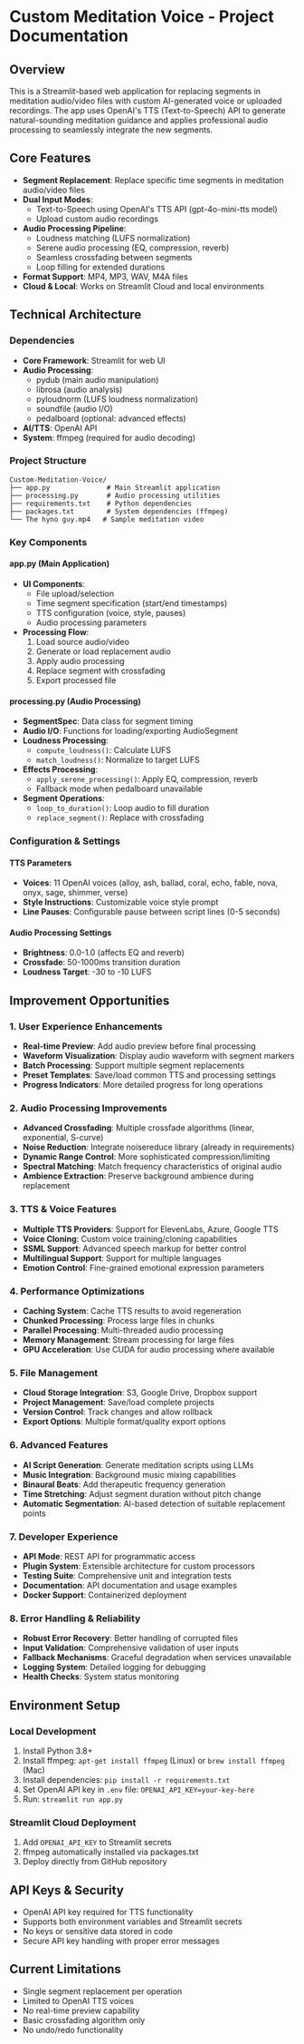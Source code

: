 # Custom Meditation Voice - Project Documentation

## Overview
This is a Streamlit-based web application for replacing segments in meditation audio/video files with custom AI-generated voice or uploaded recordings. The app uses OpenAI's TTS (Text-to-Speech) API to generate natural-sounding meditation guidance and applies professional audio processing to seamlessly integrate the new segments.

## Core Features
- **Segment Replacement**: Replace specific time segments in meditation audio/video files
- **Dual Input Modes**: 
  - Text-to-Speech using OpenAI's TTS API (gpt-4o-mini-tts model)
  - Upload custom audio recordings
- **Audio Processing Pipeline**:
  - Loudness matching (LUFS normalization)
  - Serene audio processing (EQ, compression, reverb)
  - Seamless crossfading between segments
  - Loop filling for extended durations
- **Format Support**: MP4, MP3, WAV, M4A files
- **Cloud & Local**: Works on Streamlit Cloud and local environments

## Technical Architecture

### Dependencies
- **Core Framework**: Streamlit for web UI
- **Audio Processing**: 
  - pydub (main audio manipulation)
  - librosa (audio analysis)
  - pyloudnorm (LUFS loudness normalization)
  - soundfile (audio I/O)
  - pedalboard (optional: advanced effects)
- **AI/TTS**: OpenAI API
- **System**: ffmpeg (required for audio decoding)

### Project Structure
```
Custom-Meditation-Voice/
├── app.py              # Main Streamlit application
├── processing.py       # Audio processing utilities
├── requirements.txt    # Python dependencies
├── packages.txt        # System dependencies (ffmpeg)
└── The hyno guy.mp4   # Sample meditation video
```

### Key Components

#### app.py (Main Application)
- **UI Components**:
  - File upload/selection
  - Time segment specification (start/end timestamps)
  - TTS configuration (voice, style, pauses)
  - Audio processing parameters
- **Processing Flow**:
  1. Load source audio/video
  2. Generate or load replacement audio
  3. Apply audio processing
  4. Replace segment with crossfading
  5. Export processed file

#### processing.py (Audio Processing)
- **SegmentSpec**: Data class for segment timing
- **Audio I/O**: Functions for loading/exporting AudioSegment
- **Loudness Processing**:
  - `compute_loudness()`: Calculate LUFS
  - `match_loudness()`: Normalize to target LUFS
- **Effects Processing**:
  - `apply_serene_processing()`: Apply EQ, compression, reverb
  - Fallback mode when pedalboard unavailable
- **Segment Operations**:
  - `loop_to_duration()`: Loop audio to fill duration
  - `replace_segment()`: Replace with crossfading

### Configuration & Settings

#### TTS Parameters
- **Voices**: 11 OpenAI voices (alloy, ash, ballad, coral, echo, fable, nova, onyx, sage, shimmer, verse)
- **Style Instructions**: Customizable voice style prompt
- **Line Pauses**: Configurable pause between script lines (0-5 seconds)

#### Audio Processing Settings
- **Brightness**: 0.0-1.0 (affects EQ and reverb)
- **Crossfade**: 50-1000ms transition duration
- **Loudness Target**: -30 to -10 LUFS

## Improvement Opportunities

### 1. User Experience Enhancements
- **Real-time Preview**: Add audio preview before final processing
- **Waveform Visualization**: Display audio waveform with segment markers
- **Batch Processing**: Support multiple segment replacements
- **Preset Templates**: Save/load common TTS and processing settings
- **Progress Indicators**: More detailed progress for long operations

### 2. Audio Processing Improvements
- **Advanced Crossfading**: Multiple crossfade algorithms (linear, exponential, S-curve)
- **Noise Reduction**: Integrate noisereduce library (already in requirements)
- **Dynamic Range Control**: More sophisticated compression/limiting
- **Spectral Matching**: Match frequency characteristics of original audio
- **Ambience Extraction**: Preserve background ambience during replacement

### 3. TTS & Voice Features
- **Multiple TTS Providers**: Support for ElevenLabs, Azure, Google TTS
- **Voice Cloning**: Custom voice training/cloning capabilities
- **SSML Support**: Advanced speech markup for better control
- **Multilingual Support**: Support for multiple languages
- **Emotion Control**: Fine-grained emotional expression parameters

### 4. Performance Optimizations
- **Caching System**: Cache TTS results to avoid regeneration
- **Chunked Processing**: Process large files in chunks
- **Parallel Processing**: Multi-threaded audio processing
- **Memory Management**: Stream processing for large files
- **GPU Acceleration**: Use CUDA for audio processing where available

### 5. File Management
- **Cloud Storage Integration**: S3, Google Drive, Dropbox support
- **Project Management**: Save/load complete projects
- **Version Control**: Track changes and allow rollback
- **Export Options**: Multiple format/quality export options

### 6. Advanced Features
- **AI Script Generation**: Generate meditation scripts using LLMs
- **Music Integration**: Background music mixing capabilities
- **Binaural Beats**: Add therapeutic frequency generation
- **Time Stretching**: Adjust segment duration without pitch change
- **Automatic Segmentation**: AI-based detection of suitable replacement points

### 7. Developer Experience
- **API Mode**: REST API for programmatic access
- **Plugin System**: Extensible architecture for custom processors
- **Testing Suite**: Comprehensive unit and integration tests
- **Documentation**: API documentation and usage examples
- **Docker Support**: Containerized deployment

### 8. Error Handling & Reliability
- **Robust Error Recovery**: Better handling of corrupted files
- **Input Validation**: Comprehensive validation of user inputs
- **Fallback Mechanisms**: Graceful degradation when services unavailable
- **Logging System**: Detailed logging for debugging
- **Health Checks**: System status monitoring

## Environment Setup

### Local Development
1. Install Python 3.8+
2. Install ffmpeg: `apt-get install ffmpeg` (Linux) or `brew install ffmpeg` (Mac)
3. Install dependencies: `pip install -r requirements.txt`
4. Set OpenAI API key in `.env` file: `OPENAI_API_KEY=your-key-here`
5. Run: `streamlit run app.py`

### Streamlit Cloud Deployment
1. Add `OPENAI_API_KEY` to Streamlit secrets
2. ffmpeg automatically installed via packages.txt
3. Deploy directly from GitHub repository

## API Keys & Security
- OpenAI API key required for TTS functionality
- Supports both environment variables and Streamlit secrets
- No keys or sensitive data stored in code
- Secure API key handling with proper error messages

## Current Limitations
- Single segment replacement per operation
- Limited to OpenAI TTS voices
- No real-time preview capability
- Basic crossfading algorithm only
- No undo/redo functionality